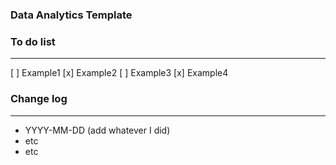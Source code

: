 ### Data Analytics Template


### To do list

---

[ ] Example1 
[x] Example2
[ ] Example3
[x] Example4

### Change log

---

- YYYY-MM-DD (add whatever I did)
- etc
- etc
